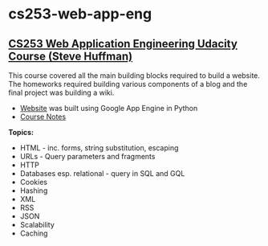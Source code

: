 # cs253-web-app-eng
## [CS253 Web Application Engineering Udacity Course (Steve Huffman)](https://www.udacity.com/course/cs253)

This course covered all the main building blocks required to build a website. The homeworks required building various components of a blog and the final project was building a wiki.

* [Website](http://leena-cs253-homework.appspot.com/) was built using Google App Engine in Python
* [Course Notes](https://github.com/leenamurgai/cs253-web-app-eng/blob/master/WebApplicationEngineering.pdf)

**Topics:**
* HTML - inc. forms, string substitution, escaping
* URLs - Query parameters and fragments
* HTTP
* Databases esp. relational - query in SQL and GQL
* Cookies
* Hashing
* XML
* RSS
* JSON
* Scalability
* Caching
